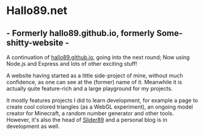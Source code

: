# Hallo89.net

## - Formerly hallo89.github.io, formerly Some-shitty-website -

A continuation of [hallo89.github.io](https://github.com/Hallo89/hallo89.github.io), going into the next round; Now using Node.js and Express and lots of other exciting stuff!

A website having started as a little side-project of mine, without much confidence, as one can see at the (former) name of it.
Meanwhile it is actually quite feature-rich and a large playground for my projects.

It mostly features projects I did to learn development, for example a page to create cool colored triangles (as a WebGL experiment), an ongoing model creator for Minecraft, a random number generator and other tools.<br>
However, it's also the head of [Slider89](https://github.com/Hallo89/slider89) and a personal blog is in development as well.
